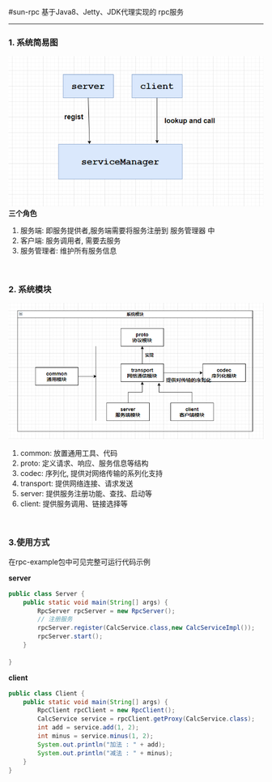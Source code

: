#sun-rpc
基于Java8、Jetty、JDK代理实现的 rpc服务

---

### 1. 系统简易图
![系统简易图](/img/系统简易图.png)
**三个角色**
1. 服务端: 即服务提供者,服务端需要将服务注册到 服务管理器 中
2. 客户端: 服务调用者, 需要去服务
3. 服务管理者: 维护所有服务信息

<br>

### 2. 系统模块
![系统模块](/img/系统模块.png)
1. common: 放置通用工具、代码
2. proto: 定义请求、响应、服务信息等结构
3. codec: 序列化, 提供对网络传输的系列化支持
4. transport: 提供网络连接、请求发送
5. server: 提供服务注册功能、查找、启动等
6. client: 提供服务调用、链接选择等

<br>

### 3.使用方式
在rpc-example包中可见完整可运行代码示例

**server**

```java
public class Server {
    public static void main(String[] args) {
        RpcServer rpcServer = new RpcServer();
        // 注册服务
        rpcServer.register(CalcService.class,new CalcServiceImpl());
        rpcServer.start();
    }

}
```

**client**
```java
public class Client {
    public static void main(String[] args) {
        RpcClient rpcClient = new RpcClient();
        CalcService service = rpcClient.getProxy(CalcService.class);
        int add = service.add(1, 2);
        int minus = service.minus(1, 2);
        System.out.println("加法 : " + add);
        System.out.println("减法 : " + minus);
    }
}
```


 






